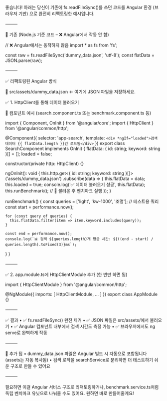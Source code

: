좋습니다!
아래는 당신이 기존에 fs.readFileSync()를 쓰던 코드를 Angular 환경 (브라우저 기반) 으로 완전히 리팩토링한 예시입니다.

⸻

🧨 기존 (Node.js 기준 코드 – ❌ Angular에서 작동 안 함)

// ❌ Angular에서는 동작하지 않음
import * as fs from 'fs';

const raw = fs.readFileSync('dummy_data.json', 'utf-8');
const flatData = JSON.parse(raw);


⸻

✅ 리팩토링된 Angular 방식

📁 src/assets/dummy_data.json ← 여기에 JSON 파일을 저장하세요.

✅ 1. HttpClient를 통해 데이터 불러오기

🔧 컴포넌트 예시 (search.component.ts 또는 benchmark.component.ts 등)

import { Component, OnInit } from '@angular/core';
import { HttpClient } from '@angular/common/http';

@Component({
  selector: 'app-search',
  template: `<div *ngIf="loaded">검색 데이터 {{ flatData.length }}건 로드됨</div>`
})
export class SearchComponent implements OnInit {
  flatData: { id: string; keyword: string }[] = [];
  loaded = false;

  constructor(private http: HttpClient) {}

  ngOnInit(): void {
    this.http.get<{ id: string; keyword: string }[]>('assets/dummy_data.json')
      .subscribe(data => {
        this.flatData = data;
        this.loaded = true;
        console.log('✅ 데이터 불러오기 성공', this.flatData);
        this.runBenchmark(); // 🔁 불러온 후 벤치마크 실행
      });
  }

  runBenchmark() {
    const queries = ['light', 'kw-1000', '조명']; // 테스트용 쿼리
    const start = performance.now();

    for (const query of queries) {
      this.flatData.filter(item => item.keyword.includes(query));
    }

    const end = performance.now();
    console.log(`📊 검색 ${queries.length}개 평균 시간: ${((end - start) / queries.length).toFixed(3)}ms`);
  }
}


⸻

✅ 2. app.module.ts에 HttpClientModule 추가 (한 번만 하면 됨)

import { HttpClientModule } from '@angular/common/http';

@NgModule({
  imports: [
    HttpClientModule,
    ...
  ]
})
export class AppModule {}


⸻

✅ 결과
	•	✅ fs.readFileSync() 완전 제거
	•	✅ JSON 파일은 src/assets/에서 불러오기
	•	✅ Angular 컴포넌트 내부에서 검색 시간도 측정 가능
	•	✅ 브라우저에서도 ng serve로 완벽하게 작동

⸻

🧠 추가 팁
	•	dummy_data.json 파일은 Angular 빌드 시 자동으로 포함됩니다 (assets는 자동 복사됨)
	•	검색 로직을 searchService로 분리하면 더 테스트하기 쉬운 구조로 만들 수 있어요

⸻

필요하면 이걸 Angular 서비스 구조로 리팩토링하거나, benchmark.service.ts처럼 독립 벤치마크 유닛으로 나눠줄 수도 있어요.
원하면 바로 만들어줄게요!